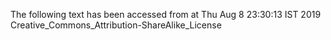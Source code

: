 The following text has been accessed from at Thu Aug 8 23:30:13 IST 2019
Creative_Commons_Attribution-ShareAlike_License
